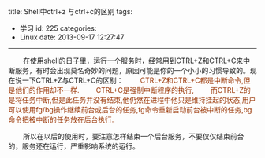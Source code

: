title: Shell中ctrl+z 与ctrl+c的区别
tags:
  - 学习
id: 225
categories:
  - Linux
date: 2013-09-17 12:27:47
---

<span style="padding-left: 30px;font-size: 14px;">在使用shell的日子里，运行一个服务时，经常用到CTRL+Z和CTRL+C来中断服务，有时会出现莫名奇妙的问题，原因可能是你的一个小小的习惯导致的。现在说一下CTRL+Z与CTRL+C的区别：
<span style="color: #993300;padding-left: 30px;font-size: 14px;">CTRL+Z和CTRL+C都是中断命令,但是他们的作用却不一样.</span>
<span style="color: #993300;padding-left: 30px;font-size: 14px;">CTRL+C是强制中断程序的执行,</span>
<span style="color: #993300;padding-left: 30px;font-size: 14px;">而CTRL+Z的是将任务中断,但是此任务并没有结束,他仍然在进程中他只是维持挂起的状态,用户可以使用fg/bg操作继续前台或后台的任务,fg命令重新启动前台被中断的任务,bg命令把被中断的任务放在后台执行.</span></span>

<span style="padding-left: 30px;font-size: 14px;">所以在以后的使用时，要注意怎样结束一个后台服务，不要仅仅结束前台的，服务还在运行，严重影响系统的运行。</span>